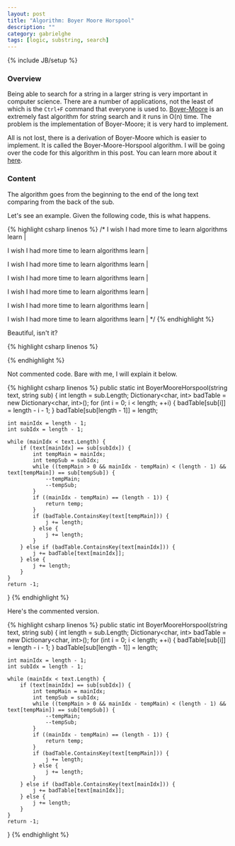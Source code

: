 ```yaml
---
layout: post
title: "Algorithm: Boyer Moore Horspool"
description: ""
category: gabrielghe
tags: [logic, substring, search]
---
```

{% include JB/setup %}

<!-- Overview -->
<h3>Overview</h3>

Being able to search for a string in a larger string is very important in computer science. There are a number of applications, not the least of which is the `Ctrl+F` command that everyone is used to. [Boyer-Moore](http://en.wikipedia.org/wiki/Boyer%E2%80%93Moore_string_search_algorithm) is an extremely fast algorithm for string search and it runs in O(n) time. The problem is the implementation of Boyer-Moore; it is very hard to implement. 

All is not lost, there is a derivation of Boyer-Moore which is easier to implement. It is called the Boyer-Moore-Horspool algorithm. I will be going over the code for this algorithm in this post. You can learn more about it [here](http://en.wikipedia.org/wiki/Boyer%E2%80%93Moore%E2%80%93Horspool_algorithm).


<!-- Content -->
<h3>Content</h3>

The algorithm goes from the beginning to the end of the long text comparing from the back of the sub. 

Let's see an example. Given the following code, this is what happens.

<!-- Code _______________________________________-->
{% highlight csharp linenos %}
/*
I wish I had more time to learn algorithms
learn
    |

I wish I had more time to learn algorithms
     learn
         |

I wish I had more time to learn algorithms
          learn
              |

I wish I had more time to learn algorithms
               learn
                   |

I wish I had more time to learn algorithms
                    learn
                        |

I wish I had more time to learn algorithms
                         learn
                             |

I wish I had more time to learn algorithms
                          learn
                              |
 */
{% endhighlight %}
<!-- /Code ^^^^^^^^^^^^^^^^^^^^^^^^^^^^^^^^^^^^^^-->



Beautiful, isn't it?

<!-- Code _______________________________________-->
{% highlight csharp linenos %}

{% endhighlight %}
<!-- /Code ^^^^^^^^^^^^^^^^^^^^^^^^^^^^^^^^^^^^^^-->

Not commented code. Bare with me, I will explain it below.

<!-- Code _______________________________________-->
{% highlight csharp linenos %}
public static int BoyerMooreHorspool(string text, string sub) {
    int length = sub.Length;
    Dictionary<char, int> badTable = new Dictionary<char, int>();
    for (int i = 0; i < length; ++i) {
        badTable[sub[i]] = length - i - 1;
    }
    badTable[sub[length - 1]] = length;

    int mainIdx = length - 1;
    int subIdx = length - 1;

    while (mainIdx < text.Length) {
        if (text[mainIdx] == sub[subIdx]) {
            int tempMain = mainIdx;
            int tempSub = subIdx;
            while ((tempMain > 0 && mainIdx - tempMain) < (length - 1) && text[tempMain]) == sub[tempSub]) {
                --tempMain;
                --tempSub;
            }
            if ((mainIdx - tempMain) == (length - 1)) {
                return temp;
            }
            if (badTable.ContainsKey(text[tempMain])) {
                j += length;
            } else {
                j += length;
            }
        } else if (badTable.ContainsKey(text[mainIdx])) {
            j += badTable[text[mainIdx]];
        } else {
            j += length;
        }
    }
    return -1;
}
{% endhighlight %}
<!-- /Code ^^^^^^^^^^^^^^^^^^^^^^^^^^^^^^^^^^^^^^-->


Here's the commented version.

<!-- Code _______________________________________-->
{% highlight csharp linenos %}
public static int BoyerMooreHorspool(string text, string sub) {
    int length = sub.Length;
    Dictionary<char, int> badTable = new Dictionary<char, int>();
    for (int i = 0; i < length; ++i) {
        badTable[sub[i]] = length - i - 1;
    }
    badTable[sub[length - 1]] = length;

    int mainIdx = length - 1;
    int subIdx = length - 1;

    while (mainIdx < text.Length) {
        if (text[mainIdx] == sub[subIdx]) {
            int tempMain = mainIdx;
            int tempSub = subIdx;
            while ((tempMain > 0 && mainIdx - tempMain) < (length - 1) && text[tempMain]) == sub[tempSub]) {
                --tempMain;
                --tempSub;
            }
            if ((mainIdx - tempMain) == (length - 1)) {
                return temp;
            }
            if (badTable.ContainsKey(text[tempMain])) {
                j += length;
            } else {
                j += length;
            }
        } else if (badTable.ContainsKey(text[mainIdx])) {
            j += badTable[text[mainIdx]];
        } else {
            j += length;
        }
    }
    return -1;
}
{% endhighlight %}
<!-- /Code ^^^^^^^^^^^^^^^^^^^^^^^^^^^^^^^^^^^^^^-->